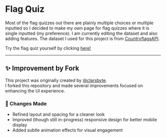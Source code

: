 # Flag Quiz

Most of the flag quizzes out there are plainly multiple choices or multiple inputted so I decided to make my own page for flag quizzes where it is single inputted (my preference). I am currently editing the dataset and also adding features.
The dataset I used for this project is from [CountryflagsAPI](https://countryflagsapi.netlify.app).

Try the flag quiz yourself by clicking [here!](https://clarsbyte.github.io/Flag-Quiz/)

---

## ✨ Improvement by Fork

This project was originally created by [@clarsbyte](https://github.com/clarsbyte).  
I forked this repository and made several improvements focused on enhancing the UI experience.

### 🔄 Changes Made

- Refined layout and spacing for a cleaner look
- Improved (though still in-progress) responsive design for better mobile display
- Added subtle animation effects for visual engagement
